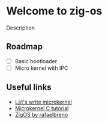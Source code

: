 # Welcome to zig-os

Description

## Roadmap

- [ ] Basic bootloader
- [ ] Micro kernel with IPC

## Useful links

- [Let's write microkernel](https://gist.github.com/bjacob/20b5817b026986de02bd2a5598d536ea)
- [Microkernel C tutorial](https://en.ittrip.xyz/c-language/microkernel-c-tutorial)
- [ZigOS by rafaelbreno](https://github.com/rafaelbreno/zig-os)

